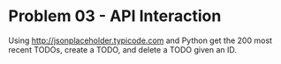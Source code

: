 # Problem 03 -  API Interaction

Using http://jsonplaceholder.typicode.com and Python get the 200 most recent
TODOs, create a TODO, and delete a TODO given an ID.

